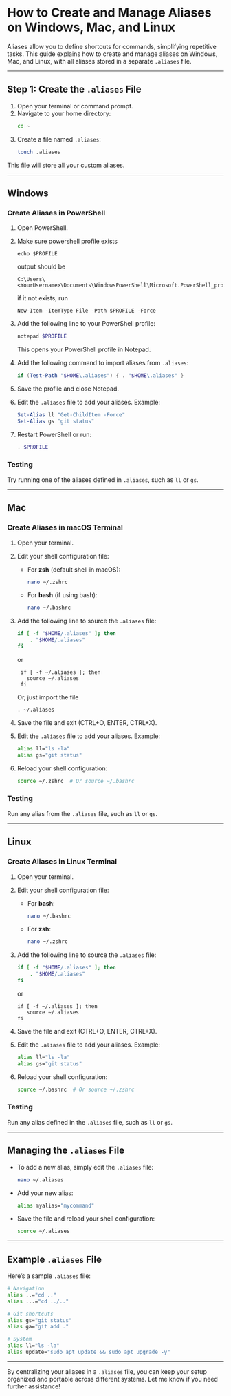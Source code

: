# How to Create and Manage Aliases on Windows, Mac, and Linux

Aliases allow you to define shortcuts for commands, simplifying repetitive tasks. This guide explains how to create and manage aliases on Windows, Mac, and Linux, with all aliases stored in a separate `.aliases` file.

---

## **Step 1: Create the `.aliases` File**

1. Open your terminal or command prompt.
2. Navigate to your home directory:
   ```bash
   cd ~
   ```
3. Create a file named `.aliases`:
   ```bash
   touch .aliases
   ```

This file will store all your custom aliases.

---

## **Windows**

### **Create Aliases in PowerShell**
1. Open PowerShell.
2. Make sure powershell profile exists
   ```
   echo $PROFILE
   ```
   output should be
   ```
   C:\Users\<YourUsername>\Documents\WindowsPowerShell\Microsoft.PowerShell_profile.ps1
   ```
   if it not exists, run
   ```
   New-Item -ItemType File -Path $PROFILE -Force
   ```
3. Add the following line to your PowerShell profile:
   ```powershell
   notepad $PROFILE
   ```
   This opens your PowerShell profile in Notepad.

4. Add the following command to import aliases from `.aliases`:
   ```powershell
   if (Test-Path "$HOME\.aliases") { . "$HOME\.aliases" }
   ```

5. Save the profile and close Notepad.

6. Edit the `.aliases` file to add your aliases. Example:
   ```powershell
   Set-Alias ll "Get-ChildItem -Force"
   Set-Alias gs "git status"
   ```

7. Restart PowerShell or run:
   ```powershell
   . $PROFILE
   ```

### **Testing**
Try running one of the aliases defined in `.aliases`, such as `ll` or `gs`.

---

## **Mac**

### **Create Aliases in macOS Terminal**
1. Open your terminal.
2. Edit your shell configuration file:
   - For **zsh** (default shell in macOS):
     ```bash
     nano ~/.zshrc
     ```
   - For **bash** (if using bash):
     ```bash
     nano ~/.bashrc
     ```

3. Add the following line to source the `.aliases` file:
   ```bash
   if [ -f "$HOME/.aliases" ]; then
       . "$HOME/.aliases"
   fi
   ```
   or
   ```
    if [ -f ~/.aliases ]; then
      source ~/.aliases
    fi
   ```
   Or, just import the file
   ```
   . ~/.aliases
   ```

5. Save the file and exit (CTRL+O, ENTER, CTRL+X).

6. Edit the `.aliases` file to add your aliases. Example:
   ```bash
   alias ll="ls -la"
   alias gs="git status"
   ```

7. Reload your shell configuration:
   ```bash
   source ~/.zshrc  # Or source ~/.bashrc
   ```

### **Testing**
Run any alias from the `.aliases` file, such as `ll` or `gs`.

---

## **Linux**

### **Create Aliases in Linux Terminal**
1. Open your terminal.
2. Edit your shell configuration file:
   - For **bash**:
     ```bash
     nano ~/.bashrc
     ```
   - For **zsh**:
     ```bash
     nano ~/.zshrc
     ```

3. Add the following line to source the `.aliases` file:
   ```bash
   if [ -f "$HOME/.aliases" ]; then
       . "$HOME/.aliases"
   fi
   ```
   or 
   ```
   if [ -f ~/.aliases ]; then
      source ~/.aliases
   fi
   ```

4. Save the file and exit (CTRL+O, ENTER, CTRL+X).

5. Edit the `.aliases` file to add your aliases. Example:
   ```bash
   alias ll="ls -la"
   alias gs="git status"
   ```

6. Reload your shell configuration:
   ```bash
   source ~/.bashrc  # Or source ~/.zshrc
   ```

### **Testing**
Run any alias defined in the `.aliases` file, such as `ll` or `gs`.

---

## **Managing the `.aliases` File**

- To add a new alias, simply edit the `.aliases` file:
  ```bash
  nano ~/.aliases
  ```
- Add your new alias:
  ```bash
  alias myalias="mycommand"
  ```
- Save the file and reload your shell configuration:
  ```bash
  source ~/.aliases
  ```

---

## **Example `.aliases` File**
Here’s a sample `.aliases` file:
```bash
# Navigation
alias ..="cd .."
alias ...="cd ../.."

# Git shortcuts
alias gs="git status"
alias ga="git add ."

# System
alias ll="ls -la"
alias update="sudo apt update && sudo apt upgrade -y"
```

---

By centralizing your aliases in a `.aliases` file, you can keep your setup organized and portable across different systems. Let me know if you need further assistance!
